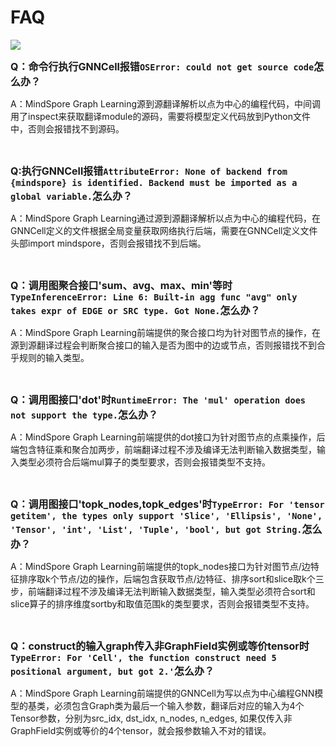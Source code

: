 # FAQ

<a href="https://gitee.com/mindspore/docs/blob/r1.8/docs/graphlearning/docs/source_zh_cn/faq.md" target="_blank"><img src="https://mindspore-website.obs.cn-north-4.myhuaweicloud.com/website-images/master/resource/_static/logo_source.png"></a>

<font size=3>**Q：命令行执行GNNCell报错`OSError: could not get source code`怎么办？**</font>

A：MindSpore Graph Learning源到源翻译解析以点为中心的编程代码，中间调用了inspect来获取翻译module的源码，需要将模型定义代码放到Python文件中，否则会报错找不到源码。

<br/>

<font size=3>**Q:执行GNNCell报错`AttributeError: None of backend from {mindspore} is identified. Backend must be imported as a global variable.`怎么办？**</font>

A：MindSpore Graph Learning通过源到源翻译解析以点为中心的编程代码，在GNNCell定义的文件根据全局变量获取网络执行后端，需要在GNNCell定义文件头部import mindspore，否则会报错找不到后端。

<br/>

<font size=3>**Q：调用图聚合接口'sum、avg、max、min'等时`TypeInferenceError: Line 6: Built-in agg func "avg" only takes expr of EDGE or SRC type. Got None.`怎么办？**</font>

A：MindSpore Graph Learning前端提供的聚合接口均为针对图节点的操作，在源到源翻译过程会判断聚合接口的输入是否为图中的边或节点，否则报错找不到合乎规则的输入类型。

<br/>

<font size=3>**Q：调用图接口'dot'时`RuntimeError: The 'mul' operation does not support the type.`怎么办？**</font>

A：MindSpore Graph Learning前端提供的dot接口为针对图节点的点乘操作，后端包含特征乘和聚合加两步，前端翻译过程不涉及编译无法判断输入数据类型，输入类型必须符合后端mul算子的类型要求，否则会报错类型不支持。

<br/>

<font size=3>**Q：调用图接口'topk_nodes,topk_edges'时`TypeError: For 'tensor getitem', the types only support 'Slice', 'Ellipsis', 'None', 'Tensor', 'int', 'List', 'Tuple', 'bool', but got String.`怎么办？**</font>

A：MindSpore Graph Learning前端提供的topk_nodes接口为针对图节点/边特征排序取k个节点/边的操作，后端包含获取节点/边特征、排序sort和slice取k个三步，前端翻译过程不涉及编译无法判断输入数据类型，输入类型必须符合sort和slice算子的排序维度sortby和取值范围k的类型要求，否则会报错类型不支持。

<br/>

<font size=3>**Q：construct的输入graph传入非GraphField实例或等价tensor时`TypeError: For 'Cell', the function construct need 5 positional argument, but got 2.'`怎么办？**</font>

A：MindSpore Graph Learning前端提供的GNNCell为写以点为中心编程GNN模型的基类，必须包含Graph类为最后一个输入参数，翻译后对应的输入为4个Tensor参数，分别为src_idx, dst_idx, n_nodes, n_edges, 如果仅传入非GraphField实例或等价的4个tensor，就会报参数输入不对的错误。